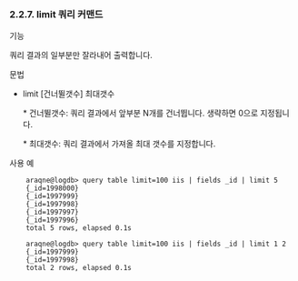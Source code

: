### 2.2.7. limit 쿼리 커맨드

기능

쿼리 결과의 일부분만 잘라내어 출력합니다.

문법

* limit [건너뛸갯수] 최대갯수

    \* 건너뛸갯수: 쿼리 결과에서 앞부분 N개를 건너뜁니다. 생략하면 0으로 지정됩니다.
    
    \* 최대갯수: 쿼리 결과에서 가져올 최대 갯수를 지정합니다.

사용 예

~~~
    araqne@logdb> query table limit=100 iis | fields _id | limit 5
    {_id=1998000}
    {_id=1997999}
    {_id=1997998}
    {_id=1997997}
    {_id=1997996}
    total 5 rows, elapsed 0.1s

    araqne@logdb> query table limit=100 iis | fields _id | limit 1 2
    {_id=1997999}
    {_id=1997998}
    total 2 rows, elapsed 0.1s
~~~

